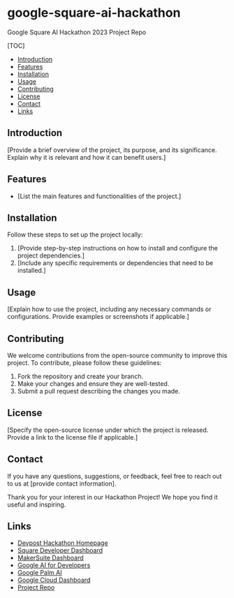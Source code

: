 <h1>google-square-ai-hackathon</h1>
Google Square AI Hackathon 2023 Project Repo

[TOC]
- [Introduction](#introduction)
- [Features](#features)
- [Installation](#installation)
- [Usage](#usage)
- [Contributing](#contributing)
- [License](#license)
- [Contact](#contact)
- [Links](#links)

## Introduction
[Provide a brief overview of the project, its purpose, and its significance. Explain why it is relevant and how it can benefit users.]

## Features
- [List the main features and functionalities of the project.]

## Installation
Follow these steps to set up the project locally:

1. [Provide step-by-step instructions on how to install and configure the project dependencies.]
2. [Include any specific requirements or dependencies that need to be installed.]

## Usage
[Explain how to use the project, including any necessary commands or configurations. Provide examples or screenshots if applicable.]

## Contributing
We welcome contributions from the open-source community to improve this project. To contribute, please follow these guidelines:

1. Fork the repository and create your branch.
2. Make your changes and ensure they are well-tested.
3. Submit a pull request describing the changes you made.

## License
[Specify the open-source license under which the project is released. Provide a link to the license file if applicable.]

## Contact
If you have any questions, suggestions, or feedback, feel free to reach out to us at [provide contact information].

Thank you for your interest in our Hackathon Project! We hope you find it useful and inspiring.

## Links            
- [Devpost Hackathon Homepage](https://square-google-ai.devpost.com/ "Devpost Hackathon Homepage")
- [Square Developer Dashboard](https://developer.squareup.com/apps "Square Developer Dashboard")
- [MakerSuite Dashboard](https://makersuite.google.com/app/home "MakerSuite Dashboard")
- [Google AI for Developers](https://developers.google.com/focus/ai-development "Google AI for Developers")
- [Google Palm AI](https://developers.generativeai.google/products/palm "Google Palm AI")
- [Google Cloud Dashboard](https://console.cloud.google.com/home/dashboard "Google Cloud Dashboard")
- [Project Repo](https://github.com/kwing25/google-square-ai-hackathon "Project Repo")